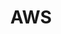 ---
title: "AWS"
layout: category
permalink: Infra/AWS/
sidebar:
  - title: "Infra🐦"
  - nav: "Infra-menu"
taxonomy: Infra🐦AWS
sexy: 1
main: "AWS"
---